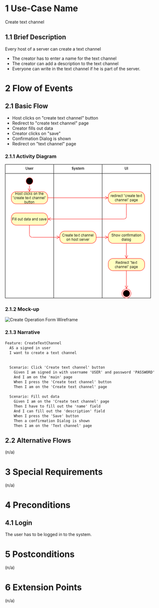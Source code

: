 # 1 Use-Case Name
Create text channel

## 1.1 Brief Description
Every host of a server can create a text channel
- The creator has to enter a name for the text channel
- The creator can add a description to the text channel
- Everyone can write in the text channel if he is part of the server.

# 2 Flow of Events
## 2.1 Basic Flow
- Host clicks on "create text channel" button
- Redirect to "create text channel" page
- Creator fills out data
- Creator clicks on "save"
- Confirmation Dialog is shown
- Redirect on "text channel" page

### 2.1.1 Activity Diagram
![Organization Application Activity Diagram](../Diagrams/CreateTextChannelDiagramm.png)

### 2.1.2 Mock-up
![Create Operation Form Wireframe](../Pictures/Wireframes/CreateOperation.png)

### 2.1.3 Narrative
```gherkin
Feature: CreateTextChannel
  AS a signed in user
  I want to create a text channel


  Scenario: Click 'Create text channel' button
    Given I am signed in with username 'USER' and password 'PASSWORD'
    And I am on the 'main' page
    When I press the 'Create text channel' button
    Then I am on the 'Create text channel' page

  Scenario: Fill out data
    Given I am on the 'Create text channel' page
    Then I have to fill out the 'name' field
    And I can fill out the 'description' field
    When I press the 'Save' button
    Then a confirmation Dialog is shown
    Then I am on the 'Text channel' page
```

## 2.2 Alternative Flows
(n/a)

# 3 Special Requirements
(n/a)

# 4 Preconditions
## 4.1 Login
The user has to be logged in to the system.

# 5 Postconditions
(n/a)

# 6 Extension Points
(n/a)
